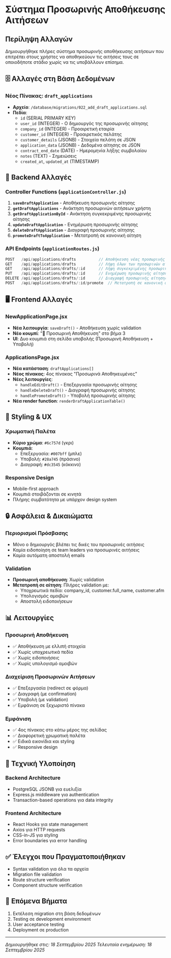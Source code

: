 # Σύστημα Προσωρινής Αποθήκευσης Αιτήσεων

## Περίληψη Αλλαγών

Δημιουργήθηκε πλήρες σύστημα προσωρινής αποθήκευσης αιτήσεων που επιτρέπει στους χρήστες να αποθηκεύουν τις αιτήσεις τους σε οποιοδήποτε στάδιο χωρίς να τις υποβάλλουν επίσημα.

## 🗄️ Αλλαγές στη Βάση Δεδομένων

### Νέος Πίνακας: `draft_applications`
- **Αρχείο**: `/database/migrations/022_add_draft_applications.sql`
- **Πεδία**:
  - `id` (SERIAL PRIMARY KEY)
  - `user_id` (INTEGER) - Ο δημιουργός της προσωρινής αίτησης
  - `company_id` (INTEGER) - Προαιρετική εταιρία
  - `customer_id` (INTEGER) - Προαιρετικός πελάτης
  - `customer_details` (JSONB) - Στοιχεία πελάτη σε JSON
  - `application_data` (JSONB) - Δεδομένα αίτησης σε JSON
  - `contract_end_date` (DATE) - Ημερομηνία λήξης συμβολαίου
  - `notes` (TEXT) - Σημειώσεις
  - `created_at`, `updated_at` (TIMESTAMP)

## 🔧 Backend Αλλαγές

### Controller Functions (`applicationController.js`)
1. **`saveDraftApplication`** - Αποθήκευση προσωρινής αίτησης
2. **`getDraftApplications`** - Ανάκτηση προσωρινών αιτήσεων χρήστη
3. **`getDraftApplicationById`** - Ανάκτηση συγκεκριμένης προσωρινής αίτησης
4. **`updateDraftApplication`** - Ενημέρωση προσωρινής αίτησης
5. **`deleteDraftApplication`** - Διαγραφή προσωρινής αίτησης
6. **`promoteDraftToApplication`** - Μετατροπή σε κανονική αίτηση

### API Endpoints (`applicationRoutes.js`)
```javascript
POST   /api/applications/drafts          // Αποθήκευση νέας προσωρινής αίτησης
GET    /api/applications/drafts          // Λήψη όλων των προσωρινών αιτήσεων
GET    /api/applications/drafts/:id      // Λήψη συγκεκριμένης προσωρινής αίτησης
PUT    /api/applications/drafts/:id      // Ενημέρωση προσωρινής αίτησης
DELETE /api/applications/drafts/:id      // Διαγραφή προσωρινής αίτησης
POST   /api/applications/drafts/:id/promote  // Μετατροπή σε κανονική αίτηση
```

## 🖥️ Frontend Αλλαγές

### NewApplicationPage.jsx
- **Νέα λειτουργία**: `saveDraft()` - Αποθήκευση χωρίς validation
- **Νέο κουμπί**: "💾 Προσωρινή Αποθήκευση" στο βήμα 3
- **UI**: Δυο κουμπιά στη σελίδα υποβολής (Προσωρινή Αποθήκευση + Υποβολή)

### ApplicationsPage.jsx
- **Νέα κατάσταση**: `draftApplications[]`
- **Νέος πίνακας**: 4ος πίνακας "Προσωρινά Αποθηκευμένες"
- **Νέες λειτουργίες**:
  - `handleEditDraft()` - Επεξεργασία προσωρινής αίτησης
  - `handleDeleteDraft()` - Διαγραφή προσωρινής αίτησης
  - `handlePromoteDraft()` - Υποβολή προσωρινής αίτησης
- **Νέα render function**: `renderDraftApplicationTable()`

## 🎨 Styling & UX

### Χρωματική Παλέτα
- **Κύριο χρώμα**: `#6c757d` (γκρι)
- **Κουμπιά**:
  - Επεξεργασία: `#007bff` (μπλε)
  - Υποβολή: `#28a745` (πράσινο)
  - Διαγραφή: `#dc3545` (κόκκινο)

### Responsive Design
- Mobile-first approach
- Κουμπιά στοιβάζονται σε κινητά
- Πλήρης συμβατότητα με υπάρχον design system

## 🔒 Ασφάλεια & Δικαιώματα

### Περιορισμοί Πρόσβασης
- Μόνο ο δημιουργός βλέπει τις δικές του προσωρινές αιτήσεις
- Καμία ειδοποίηση σε team leaders για προσωρινές αιτήσεις
- Καμία αυτόματη αποστολή emails

### Validation
- **Προσωρινή αποθήκευση**: Χωρίς validation
- **Μετατροπή σε αίτηση**: Πλήρες validation με:
  - Υποχρεωτικά πεδία: company_id, customer.full_name, customer.afm
  - Υπολογισμός αμοιβών
  - Αποστολή ειδοποιήσεων

## 📊 Λειτουργίες

### Προσωρινή Αποθήκευση
- ✅ Αποθήκευση με ελλιπή στοιχεία
- ✅ Χωρίς υποχρεωτικά πεδία
- ✅ Χωρίς ειδοποιήσεις
- ✅ Χωρίς υπολογισμό αμοιβών

### Διαχείριση Προσωρινών Αιτήσεων
- ✅ Επεξεργασία (redirect σε φόρμα)
- ✅ Διαγραφή (με confirmation)
- ✅ Υποβολή (με validation)
- ✅ Εμφάνιση σε ξεχωριστό πίνακα

### Εμφάνιση
- ✅ 4ος πίνακας στο κάτω μέρος της σελίδας
- ✅ Διαφορετική χρωματική παλέτα
- ✅ Ειδικά εικονίδια και styling
- ✅ Responsive design

## 🚀 Τεχνική Υλοποίηση

### Backend Architecture
- PostgreSQL JSONB για ευελιξία
- Express.js middleware για authentication
- Transaction-based operations για data integrity

### Frontend Architecture
- React Hooks για state management
- Axios για HTTP requests
- CSS-in-JS για styling
- Error boundaries για error handling

## ✅ Έλεγχοι που Πραγματοποιήθηκαν
- Syntax validation για όλα τα αρχεία
- Migration file validation
- Route structure verification
- Component structure verification

## 📝 Επόμενα Βήματα
1. Εκτέλεση migration στη βάση δεδομένων
2. Testing σε development environment
3. User acceptance testing
4. Deployment σε production

---
*Δημιουργήθηκε στις: 18 Σεπτεμβρίου 2025*
*Τελευταία ενημέρωση: 18 Σεπτεμβρίου 2025*